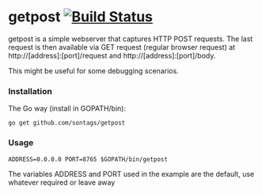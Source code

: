 getpost [![Build Status](https://travis-ci.org/sontags/getpost.svg?branch=master)](https://travis-ci.org/sontags/getpost)
=======

getpost is a simple webserver that captures HTTP POST requests. 
The last request is then available via GET request (regular 
browser request) at http://[address]:[port]/request and http://[address]:[port]/body.

This might be useful for some debugging scenarios.

### Installation

The Go way (install in GOPATH/bin):

```
go get github.com/sontags/getpost
```

### Usage

```
ADDRESS=0.0.0.0 PORT=8765 $GOPATH/bin/getpost
```

The variables ADDRESS and PORT used in the example are the default, use whatever required or leave away
